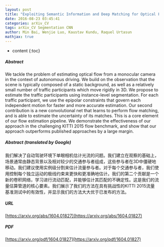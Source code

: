 ```yaml
---
layout: post
title: "Exploiting Semantic Information and Deep Matching for Optical Flow"
date: 2016-08-23 03:45:41
categories: arXiv_CV
tags: arXiv_CV Segmentation CNN
author: Min Bai, Wenjie Luo, Kaustav Kundu, Raquel Urtasun
mathjax: true
---
```


* content
{:toc}

##### Abstract
We tackle the problem of estimating optical flow from a monocular camera in the context of autonomous driving. We build on the observation that the scene is typically composed of a static background, as well as a relatively small number of traffic participants which move rigidly in 3D. We propose to estimate the traffic participants using instance-level segmentation. For each traffic participant, we use the epipolar constraints that govern each independent motion for faster and more accurate estimation. Our second contribution is a new convolutional net that learns to perform flow matching, and is able to estimate the uncertainty of its matches. This is a core element of our flow estimation pipeline. We demonstrate the effectiveness of our approach in the challenging KITTI 2015 flow benchmark, and show that our approach outperforms published approaches by a large margin.

##### Abstract (translated by Google)
我们解决了自动驾驶环境下单眼相机估计光流的问题。我们建立在观察的基础上，场景通常由静态背景以及相对较少的交通参与者组成，这些参与者在3D中僵硬地移动。我们建议使用实例级分割来估计流量参与者。对于每个交通参与者，我们使用控制每个独立运动的极线约束来更快和更准确地估计。我们的第二个贡献是一个新的卷积网络，学习进行流动匹配，并能够估计其匹配的不确定性。这是我们的流量估算管道的核心要素。我们展示了我们的方法在具有挑战性的KITTI 2015流量基准测试中的有效性，并显示我们的方法大大优于已发布的方法。

##### URL
[https://arxiv.org/abs/1604.01827](https://arxiv.org/abs/1604.01827)

##### PDF
[https://arxiv.org/pdf/1604.01827](https://arxiv.org/pdf/1604.01827)


